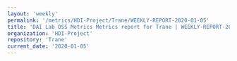 ```yaml
---
layout: 'weekly'
permalink: '/metrics/HDI-Project/Trane/WEEKLY-REPORT-2020-01-05'
title: 'DAI Lab OSS Metrics Metrics report for Trane | WEEKLY-REPORT-2020-01-05'
organization: 'HDI-Project'
repository: 'Trane'
current_date: '2020-01-05'
---
```

